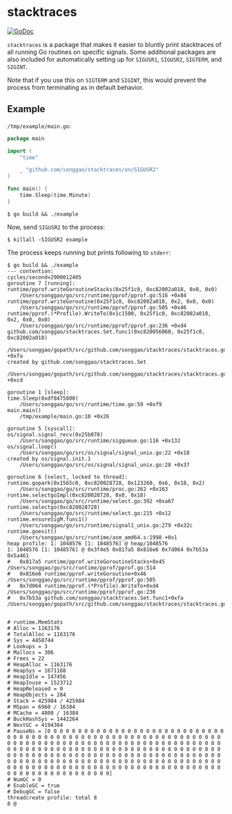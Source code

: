 # stacktraces

[![GoDoc](https://godoc.org/github.com/songgao/stacktraces?status.svg)](http://godoc.org/github.com/songgao/stacktraces)

`stacktraces` is a package that makes it easier to bluntly print stacktraces of
all running Go routines on specific signals. Some additional packages are also
included for automatically setting up for `SIGUSR1`, `SIGUSR2`, `SIGTERM`, and
`SIGINT`.

Note that if you use this on `SIGTERM` and `SIGINT`, this would prevent the
process from terminating as in default behavior.

## Example

`/tmp/example/main.go`:

```go
package main

import (
	"time"

	_ "github.com/songgao/stacktraces/on/SIGUSR2"
)

func main() {
	time.Sleep(time.Minute)
}
```

```shell
$ go build && ./example
```

Now, send `SIGUSR2` to the process:

```shell
$ killall -SIGUSR2 example
```

The process keeps running but prints following to `stderr`:

```
$ go build && ./example
--- contention:
cycles/second=2900012405
goroutine 7 [running]:
runtime/pprof.writeGoroutineStacks(0x25f1c0, 0xc82002a018, 0x0, 0x0)
	/Users/songgao/go/src/runtime/pprof/pprof.go:516 +0x84
runtime/pprof.writeGoroutine(0x25f1c0, 0xc82002a018, 0x2, 0x0, 0x0)
	/Users/songgao/go/src/runtime/pprof/pprof.go:505 +0x46
runtime/pprof.(*Profile).WriteTo(0x1c1500, 0x25f1c0, 0xc82002a018, 0x2, 0x0, 0x0)
	/Users/songgao/go/src/runtime/pprof/pprof.go:236 +0xd4
github.com/songgao/stacktraces.Set.func1(0xc820056060, 0x25f1c0, 0xc82002a018)
	/Users/songgao/gopath/src/github.com/songgao/stacktraces/stacktraces.go:71 +0xfa
created by github.com/songgao/stacktraces.Set
	/Users/songgao/gopath/src/github.com/songgao/stacktraces/stacktraces.go:74 +0xcd

goroutine 1 [sleep]:
time.Sleep(0xdf8475800)
	/Users/songgao/go/src/runtime/time.go:59 +0xf9
main.main()
	/tmp/example/main.go:10 +0x26

goroutine 5 [syscall]:
os/signal.signal_recv(0x25b078)
	/Users/songgao/go/src/runtime/sigqueue.go:116 +0x132
os/signal.loop()
	/Users/songgao/go/src/os/signal/signal_unix.go:22 +0x18
created by os/signal.init.1
	/Users/songgao/go/src/os/signal/signal_unix.go:28 +0x37

goroutine 6 [select, locked to thread]:
runtime.gopark(0x1565c0, 0xc820028728, 0x123260, 0x6, 0x18, 0x2)
	/Users/songgao/go/src/runtime/proc.go:262 +0x163
runtime.selectgoImpl(0xc820028728, 0x0, 0x18)
	/Users/songgao/go/src/runtime/select.go:392 +0xa67
runtime.selectgo(0xc820028728)
	/Users/songgao/go/src/runtime/select.go:215 +0x12
runtime.ensureSigM.func1()
	/Users/songgao/go/src/runtime/signal1_unix.go:279 +0x32c
runtime.goexit()
	/Users/songgao/go/src/runtime/asm_amd64.s:1998 +0x1
heap profile: 1: 1048576 [1: 1048576] @ heap/1048576
1: 1048576 [1: 1048576] @ 0x3f4e5 0x817a5 0x816e6 0x7d064 0x7b53a 0x5a461
#	0x817a5	runtime/pprof.writeGoroutineStacks+0x45		/Users/songgao/go/src/runtime/pprof/pprof.go:514
#	0x816e6	runtime/pprof.writeGoroutine+0x46		/Users/songgao/go/src/runtime/pprof/pprof.go:505
#	0x7d064	runtime/pprof.(*Profile).WriteTo+0xd4		/Users/songgao/go/src/runtime/pprof/pprof.go:236
#	0x7b53a	github.com/songgao/stacktraces.Set.func1+0xfa	/Users/songgao/gopath/src/github.com/songgao/stacktraces/stacktraces.go:71


# runtime.MemStats
# Alloc = 1163176
# TotalAlloc = 1163176
# Sys = 4458744
# Lookups = 3
# Mallocs = 306
# Frees = 22
# HeapAlloc = 1163176
# HeapSys = 1671168
# HeapIdle = 147456
# HeapInuse = 1523712
# HeapReleased = 0
# HeapObjects = 284
# Stack = 425984 / 425984
# MSpan = 6960 / 16384
# MCache = 4800 / 16384
# BuckHashSys = 1442264
# NextGC = 4194304
# PauseNs = [0 0 0 0 0 0 0 0 0 0 0 0 0 0 0 0 0 0 0 0 0 0 0 0 0 0 0 0 0 0 0 0 0 0 0 0 0 0 0 0 0 0 0 0 0 0 0 0 0 0 0 0 0 0 0 0 0 0 0 0 0 0 0 0 0 0 0 0 0 0 0 0 0 0 0 0 0 0 0 0 0 0 0 0 0 0 0 0 0 0 0 0 0 0 0 0 0 0 0 0 0 0 0 0 0 0 0 0 0 0 0 0 0 0 0 0 0 0 0 0 0 0 0 0 0 0 0 0 0 0 0 0 0 0 0 0 0 0 0 0 0 0 0 0 0 0 0 0 0 0 0 0 0 0 0 0 0 0 0 0 0 0 0 0 0 0 0 0 0 0 0 0 0 0 0 0 0 0 0 0 0 0 0 0 0 0 0 0 0 0 0 0 0 0 0 0 0 0 0 0 0 0 0 0 0 0 0 0 0 0 0 0 0 0 0 0 0 0 0 0 0 0 0 0 0 0 0 0 0 0 0 0 0 0 0 0 0 0 0 0 0 0 0 0 0 0 0 0 0 0 0 0 0 0 0 0]
# NumGC = 0
# EnableGC = true
# DebugGC = false
threadcreate profile: total 8
8 @
```
